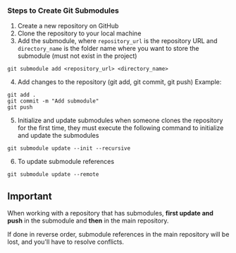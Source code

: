 ### Steps to Create Git Submodules

1. Create a new repository on GitHub
2. Clone the repository to your local machine
3. Add the submodule, where `repository_url` is the repository URL and `directory_name` is the folder name where you want to store the submodule (must not exist in the project)
```
git submodule add <repository_url> <directory_name>
```
4. Add changes to the repository (git add, git commit, git push)
Example:
```
git add .
git commit -m "Add submodule"
git push
```
5. Initialize and update submodules when someone clones the repository for the first time, they must execute the following command to initialize and update the submodules
```
git submodule update --init --recursive
```
6. To update submodule references
```
git submodule update --remote
```

## Important
When working with a repository that has submodules, **first update and push** in the submodule and **then** in the main repository.

If done in reverse order, submodule references in the main repository will be lost, and you'll have to resolve conflicts.

